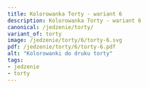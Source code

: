 ```yaml
---
title: Kolorowanka Torty - wariant 6
description: Kolorowanka Torty - wariant 6
canonical: /jedzenie/torty/
variant_of: torty
image: /jedzenie/torty/6/torty-6.svg
pdf: /jedzenie/torty/6/torty-6.pdf
alt: "Kolorowanki do druku torty"
tags:
- jedzenie
- torty
---
```

